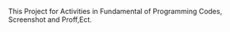 This Project for Activities in Fundamental of Programming 
Codes, Screenshot and Proff,Ect.







 
